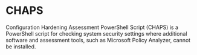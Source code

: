 # CHAPS
Configuration Hardening Assessment PowerShell Script (CHAPS) is a PowerShell script for checking  system security settings where additional software and assessment tools, such as Microsoft Policy  Analyzer, cannot be installed.
